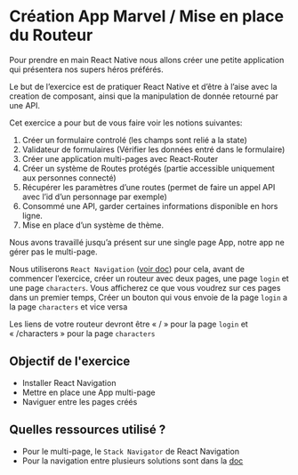 # Création App Marvel / Mise en place du Routeur


Pour prendre en main React Native nous allons créer une petite application qui présentera nos supers héros préférés.

Le but de l’exercice est de pratiquer React Native et d’être à l’aise avec la creation de composant, ainsi que la manipulation de donnée retourné par une API.

Cet exercice a pour but de vous faire voir les notions suivantes:

1. Créer un formulaire controlé (les champs sont relié a la state)
2. Validateur de formulaires (Vérifier les données entré dans le formulaire)
3. Créer une application multi-pages avec React-Router
4. Créer un système de Routes protégés (partie accessible uniquement aux personnes connecté)
5. Récupérer les paramètres d’une routes (permet de faire un appel API avec l’id d’un personnage par exemple)
6. Consommé une API, garder certaines informations disponible en hors ligne.
7. Mise en place d’un système de thème.

Nous avons travaillé jusqu’a présent sur une single page App, notre app ne gérer pas le multi-page. 

Nous utiliserons ```React Navigation``` ([voir doc](https://reactnavigation.org/)) pour cela, avant de commencer l’exercice, créer un routeur avec deux pages,  une page ```login``` et une page ```characters```. Vous afficherez ce que vous voudrez sur ces pages dans un premier temps, Créer un bouton qui vous envoie de la page ```login``` a la page `characters` et vice versa

Les liens de votre routeur devront être « / » pour la page ```login``` et « /characters » pour la page ```characters```

## Objectif de l'exercice
* Installer React Navigation
* Mettre en place une App multi-page
* Naviguer entre les pages créés

## Quelles ressources utilisé ?
* Pour le multi-page, le ```Stack Navigator``` de React Navigation
* Pour la navigation entre plusieurs solutions sont dans la [doc](https://reactnavigation.org/)








